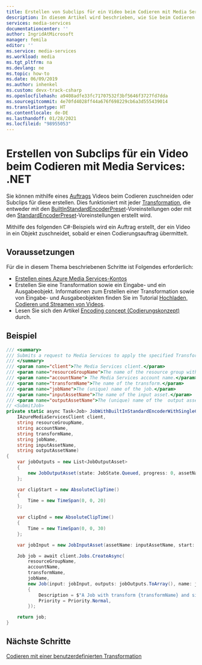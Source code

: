 ```yaml
---
title: Erstellen von Subclips für ein Video beim Codieren mit Media Services
description: In diesem Artikel wird beschrieben, wie Sie beim Codieren mit Azure Media Services mithilfe des .NET SDK Subclips für ein Video erstellen.
services: media-services
documentationcenter: ''
author: IngridAtMicrosoft
manager: femila
editor: ''
ms.service: media-services
ms.workload: media
ms.tgt_pltfrm: na
ms.devlang: ne
ms.topic: how-to
ms.date: 06/09/2019
ms.author: inhenkel
ms.custom: devx-track-csharp
ms.openlocfilehash: a9408adfe33fc71707532f3bf5646f3727fd7dda
ms.sourcegitcommit: 4e70fd4028ff44a676f698229cb6a3d555439014
ms.translationtype: HT
ms.contentlocale: de-DE
ms.lasthandoff: 01/28/2021
ms.locfileid: "98955053"
---
```

# <a name="subclip-a-video-when-encoding-with-media-services---net"></a>Erstellen von Subclips für ein Video beim Codieren mit Media Services: .NET

Sie können mithilfe eines [Auftrags](/rest/api/media/jobs) Videos beim Codieren zuschneiden oder Subclips für diese erstellen. Dies funktioniert mit jeder [Transformation](/rest/api/media/transforms), die entweder mit den [BuiltInStandardEncoderPreset](/rest/api/media/transforms/createorupdate#builtinstandardencoderpreset)-Voreinstellungen oder mit den [StandardEncoderPreset](/rest/api/media/transforms/createorupdate#standardencoderpreset)-Voreinstellungen erstellt wird.

Mithilfe des folgenden C#-Beispiels wird ein Auftrag erstellt, der ein Video in ein Objekt zuschneidet, sobald er einen Codierungsauftrag übermittelt. 

## <a name="prerequisites"></a>Voraussetzungen

Für die in diesem Thema beschriebenen Schritte ist Folgendes erforderlich:

- [Erstellen eines Azure Media Services-Kontos](./create-account-howto.md)
- Erstellen Sie eine Transformation sowie ein Eingabe- und ein Ausgabeobjekt. Informationen zum Erstellen einer Transformation sowie von Eingabe- und Ausgabeobjekten finden Sie im Tutorial [Hochladen, Codieren und Streamen von Videos](stream-files-tutorial-with-api.md).
- Lesen Sie sich den Artikel [Encoding concept (Codierungskonzept)](encoding-concept.md) durch.

## <a name="example"></a>Beispiel

```csharp
/// <summary>
/// Submits a request to Media Services to apply the specified Transform to a given input video.
/// </summary>
/// <param name="client">The Media Services client.</param>
/// <param name="resourceGroupName">The name of the resource group within the Azure subscription.</param>
/// <param name="accountName"> The Media Services account name.</param>
/// <param name="transformName">The name of the transform.</param>
/// <param name="jobName">The (unique) name of the job.</param>
/// <param name="inputAssetName">The name of the input asset.</param>
/// <param name="outputAssetName">The (unique) name of the  output asset that will store the result of the encoding job. </param>
// <SubmitJob>
private static async Task<Job> JobWithBuiltInStandardEncoderWithSingleClipAsync(
    IAzureMediaServicesClient client,
    string resourceGroupName,
    string accountName,
    string transformName,
    string jobName,
    string inputAssetName,
    string outputAssetName)
{
    var jobOutputs = new List<JobOutputAsset>
    {
        new JobOutputAsset(state: JobState.Queued, progress: 0, assetName: outputAssetName)
    };

    var clipStart = new AbsoluteClipTime()
    {
        Time = new TimeSpan(0, 0, 20)
    };

    var clipEnd = new AbsoluteClipTime()
    {
        Time = new TimeSpan(0, 0, 30)
    };

    var jobInput = new JobInputAsset(assetName: inputAssetName, start: clipStart, end: clipEnd);

    Job job = await client.Jobs.CreateAsync(
        resourceGroupName,
        accountName,
        transformName,
        jobName,
        new Job(input: jobInput, outputs: jobOutputs.ToArray(), name: jobName)
        {
            Description = $"A Job with transform {transformName} and single clip.",
            Priority = Priority.Normal,
        });

    return job;
}
```

## <a name="next-steps"></a>Nächste Schritte

[Codieren mit einer benutzerdefinierten Transformation](customize-encoder-presets-how-to.md) 
